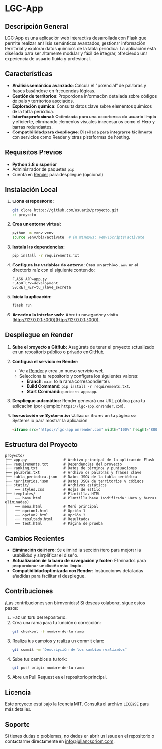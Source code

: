 # LGC-App

## Descripción General

LGC-App es una aplicación web interactiva desarrollada con Flask que permite realizar análisis semánticos avanzados, gestionar información territorial y explorar datos químicos de la tabla periódica. La aplicación está diseñada para ser altamente modular y fácil de integrar, ofreciendo una experiencia de usuario fluida y profesional.

## Características

- **Análisis semántico avanzado**: Calcula el "potencial" de palabras y frases basándose en frecuencias lógicas.
- **Gestión de territorios**: Proporciona información detallada sobre códigos de país y territorios asociados.
- **Exploración química**: Consulta datos clave sobre elementos químicos de la tabla periódica.
- **Interfaz profesional**: Optimizada para una experiencia de usuario limpia y eficiente, eliminando elementos visuales innecesarios como el Hero y barras redundantes.
- **Compatibilidad para despliegue**: Diseñada para integrarse fácilmente con servicios como Render y otras plataformas de hosting.

## Requisitos Previos

- **Python 3.8 o superior**
- Administrador de paquetes `pip`
- Cuenta en [Render](https://render.com) para despliegue (opcional)

## Instalación Local

1. **Clona el repositorio:**
   ```bash
   git clone https://github.com/usuario/proyecto.git
   cd proyecto
   ```

2. **Crea un entorno virtual:**
   ```bash
   python -m venv venv
   source venv/bin/activate  # En Windows: venv\Scripts\activate
   ```

3. **Instala las dependencias:**
   ```bash
   pip install -r requirements.txt
   ```

4. **Configura las variables de entorno:**
   Crea un archivo `.env` en el directorio raíz con el siguiente contenido:
   ```env
   FLASK_APP=app.py
   FLASK_ENV=development
   SECRET_KEY=tu_clave_secreta
   ```

5. **Inicia la aplicación:**
   ```bash
   flask run
   ```

6. **Accede a la interfaz web:**
   Abre tu navegador y visita [http://127.0.0.1:5000](http://127.0.0.1:5000).

## Despliegue en Render

1. **Sube el proyecto a GitHub:**
   Asegúrate de tener el proyecto actualizado en un repositorio público o privado en GitHub.

2. **Configura el servicio en Render:**
   - Ve a [Render](https://render.com) y crea un nuevo servicio web.
   - Selecciona tu repositorio y configura los siguientes valores:
     - **Branch**: `main` (o la rama correspondiente).
     - **Build Command**: `pip install -r requirements.txt`.
     - **Start Command**: `gunicorn app:app`.

3. **Despliegue automático:**
   Render generará una URL pública para tu aplicación (por ejemplo: `https://lgc-app.onrender.com`).

4. **Incrustación en Systeme.io:**
   Utiliza un iframe en tu página de Systeme.io para mostrar la aplicación:
   ```html
   <iframe src="https://lgc-app.onrender.com" width="100%" height="800px" frameborder="0"></iframe>
   ```

## Estructura del Proyecto

```plaintext
proyecto/
├── app.py                 # Archivo principal de la aplicación Flask
├── requirements.txt       # Dependencias del proyecto
├── ranking.txt            # Datos de términos y puntuaciones
├── palabras.txt           # Archivo de palabras y frases clave
├── tabla_periodica.json   # Datos JSON de la tabla periódica
├── territorios.json       # Datos JSON de territorios y códigos
├── static/                # Archivos estáticos
│   └── styles.css         # Hojas de estilo
├── templates/             # Plantillas HTML
│   ├── base.html          # Plantilla base (modificada: Hero y barras eliminadas)
│   ├── menu.html          # Menú principal
│   ├── opcion1.html       # Opción 1
│   ├── opcion2.html       # Opción 2
│   ├── resultado.html     # Resultados
│   └── test.html          # Página de prueba
```

## Cambios Recientes

- **Eliminación del Hero**: Se eliminó la sección Hero para mejorar la usabilidad y simplificar el diseño.
- **Actualización de la barra de navegación y footer**: Eliminados para proporcionar un diseño más limpio.
- **Compatibilidad optimizada con Render**: Instrucciones detalladas añadidas para facilitar el despliegue.

## Contribuciones

¡Las contribuciones son bienvenidas! Si deseas colaborar, sigue estos pasos:

1. Haz un fork del repositorio.
2. Crea una rama para tu función o corrección:
   ```bash
   git checkout -b nombre-de-tu-rama
   ```
3. Realiza tus cambios y realiza un commit claro:
   ```bash
   git commit -m "Descripción de los cambios realizados"
   ```
4. Sube tus cambios a tu fork:
   ```bash
   git push origin nombre-de-tu-rama
   ```
5. Abre un Pull Request en el repositorio principal.

## Licencia

Este proyecto está bajo la licencia MIT. Consulta el archivo `LICENSE` para más detalles.

## Soporte

Si tienes dudas o problemas, no dudes en abrir un issue en el repositorio o contactarme directamente en [info@julianosoriom.com](mailto:info@julianosoriom.com).
